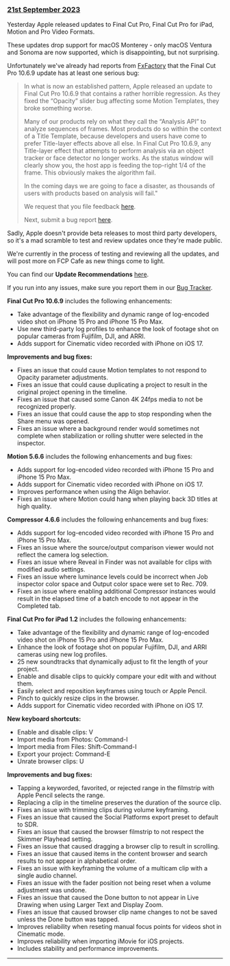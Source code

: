 ### [21st September 2023](/news/20230921)

Yesterday Apple released updates to Final Cut Pro, Final Cut Pro for iPad, Motion and Pro Video Formats.

These updates drop support for macOS Monterey - only macOS Ventura and Sonoma are now supported, which is disappointing, but not surprising.

Unfortunately we've already had reports from [FxFactory](https://fxfactory.com) that the Final Cut Pro 10.6.9 update has at least one serious bug:

> In what is now an established pattern, Apple released an update to Final Cut Pro 10.6.9 that contains a rather horrible regression. As they fixed the “Opacity” slider bug affecting some Motion Templates, they broke something worse.
>
> Many of our products rely on what they call the “Analysis API” to analyze sequences of frames. Most products do so within the context of a Title Template, because developers and users have come to prefer Title-layer effects above all else.
> In Final Cut Pro 10.6.9, any Title-layer effect that attempts to perform analysis via an object tracker or face detector no longer works. As the status window will clearly show you, the host app is feeding the top-right 1/4 of the frame. This obviously makes the algorithm fail.
>
> In the coming days we are going to face a disaster, as thousands of users with products based on analysis will fail."
>
> We request that you file feedback [here](https://www.apple.com/feedback/finalcutpro.html).
>
> Next, submit a bug report [here](https://feedbackassistant.apple.com/).

Sadly, Apple doesn't provide beta releases to most third party developers, so it's a mad scramble to test and review updates once they're made public.

We're currently in the process of testing and reviewing all the updates, and will post more on FCP Cafe as new things come to light.

You can find our **Update Recommendations** [here](/update-guide).

If you run into any issues, make sure you report them in our [Bug Tracker](/bugtracker/).

**Final Cut Pro 10.6.9** includes the following enhancements:

- Take advantage of the flexibility and dynamic range of log-encoded video shot on iPhone 15 Pro and iPhone 15 Pro Max.
- Use new third-party log profiles to enhance the look of footage shot on popular cameras from Fujifilm, DJI, and ARRI.
- Adds support for Cinematic video recorded with iPhone on iOS 17.

**Improvements and bug fixes:**

- Fixes an issue that could cause Motion templates to not respond to Opacity parameter adjustments.
- Fixes an issue that could cause duplicating a project to result in the original project opening in the timeline.
- Fixes an issue that caused some Canon 4K 24fps media to not be recognized properly.
- Fixes an issue that could cause the app to stop responding when the Share menu was opened.
- Fixes an issue where a background render would sometimes not complete when stabilization or rolling shutter were selected in the inspector.

**Motion 5.6.6** includes the following enhancements and bug fixes:

- Adds support for log-encoded video recorded with iPhone 15 Pro and iPhone 15 Pro Max.
- Adds support for Cinematic video recorded with iPhone on iOS 17.
- Improves performance when using the Align behavior.
- Fixes an issue where Motion could hang when playing back 3D titles at high quality.

**Compressor 4.6.6** includes the following enhancements and bug fixes:

- Adds support for log-encoded video recorded with iPhone 15 Pro and iPhone 15 Pro Max.
- Fixes an issue where the source/output comparison viewer would not reflect the camera log selection.
- Fixes an issue where Reveal in Finder was not available for clips with modified audio settings.
- Fixes an issue where luminance levels could be incorrect when Job inspector color space and Output color space were set to Rec. 709.
- Fixes an issue where enabling additional Compressor instances would result in the elapsed time of a batch encode to not appear in the Completed tab.

**Final Cut Pro for iPad 1.2** includes the following enhancements:

- Take advantage of the flexibility and dynamic range of log-encoded video shot on iPhone 15 Pro and iPhone 15 Pro Max.
- Enhance the look of footage shot on popular Fujifilm, DJI, and ARRI cameras using new log profiles.
- 25 new soundtracks that dynamically adjust to fit the length of your project.
- Enable and disable clips to quickly compare your edit with and without them.
- Easily select and reposition keyframes using touch or Apple Pencil.
- Pinch to quickly resize clips in the browser.
- Adds support for Cinematic video recorded with iPhone on iOS 17.

**New keyboard shortcuts:**
- Enable and disable clips: V
- Import media from Photos: Command-I
- Import media from Files: Shift-Command-I
- Export your project: Command-E
- Unrate browser clips: U

**Improvements and bug fixes:**
- Tapping a keyworded, favorited, or rejected range in the filmstrip with Apple Pencil selects the range.
- Replacing a clip in the timeline preserves the duration of the source clip.
- Fixes an issue with trimming clips during volume keyframing.
- Fixes an issue that caused the Social Platforms export preset to default to SDR.
- Fixes an issue that caused the browser filmstrip to not respect the Skimmer Playhead setting.
- Fixes an issue that caused dragging a browser clip to result in scrolling.
- Fixes an issue that caused items in the content browser and search results to not appear in alphabetical order.
- Fixes an issue with keyframing the volume of a multicam clip with a single audio channel.
- Fixes an issue with the fader position not being reset when a volume adjustment was undone.
- Fixes an issue that caused the Done button to not appear in Live Drawing when using Larger Text and Display Zoom.
- Fixes an issue that caused browser clip name changes to not be saved unless the Done button was tapped.
- Improves reliability when reseting manual focus points for videos shot in Cinematic mode.
- Improves reliability when importing iMovie for iOS projects.
- Includes stability and performance improvements.

---

